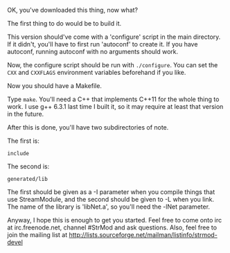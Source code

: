 OK, you've downloaded this thing, now what?

The first thing to do would be to build it.

This version should've come with a 'configure' script in the main
directory.  If it didn't, you'll have to first run 'autoconf' to create
it.  If you have autoconf, running autoconf with no arguments should
work.

Now, the configure script should be run with `./configure`.  You can set
the `CXX` and `CXXFLAGS` environment variables beforehand if you like.

Now you should have a Makefile.

Type `make`.  You'll need a C++ that implements C++11 for the whole
thing to work.  I use g++ 6.3.1 last time I built it, so it may require
at least that version in the future.

After this is done, you'll have two subdirectories of note.

The first is:

`include`

The second is:

`generated/lib`

The first should be given as a -I parameter when you compile things that
use StreamModule, and the second should be given to -L when you link.
The name of the library is 'libNet.a', so you'll need the -lNet
parameter.

Anyway, I hope this is enough to get you started.  Feel free to come
onto irc at irc.freenode.net, channel #StrMod and ask questions. Also,
feel free to join the mailing list at
<http://lists.sourceforge.net/mailman/listinfo/strmod-devel>
